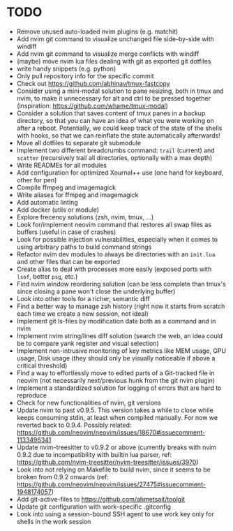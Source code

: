 # TODO

- Remove unused auto-loaded nvim plugins (e.g. matchit)
- Add nvim git command to visualize unchanged file side-by-side with windiff
- Add nvim git command to visualize merge conflicts with windiff
- (maybe) move nvim lua files dealing with git as exported git dotfiles
- write handy snippets (e.g. python)
- Only pull repository info for the specific commit
- Check out https://github.com/abhinav/tmux-fastcopy
- Consider using a mini-modal solution to pane resizing, both in tmux and nvim, to make it unnecessary for alt and ctrl to be pressed together (inspiration: https://github.com/whame/tmux-modal)
- Consider a solution that saves content of tmux panes in a backup directory, so that you can have an idea of what you were working on after a reboot. Potentially, we could keep track of the state of the shells with hooks, so that we can reinflate the state automatically afterwards!
- Move all dotfiles to separate git submodule
- Implement two different breadcrumbs command: `trail` (current) and `scatter` (recursively trail all directories, optionally with a max depth)
- Write READMEs for all modules
- Add configuration for optimized Xournal++ use (one hand for keyboard, other for pen)
- Compile ffmpeg and imagemagick
- Write aliases for ffmpeg and imagemagick
- Add automatic linting
- Add docker (utils or module)
- Explore frecency solutions (zsh, nvim, tmux, ...)
- Look for/implement neovim command that restores all swap files as buffers (useful in case of crashes)
- Look for possible injection vulnerabilities, especially when it comes to using arbitrary paths to build command strings
- Refactor nvim dev modules to always be directories with an `init.lua` and other files that can be exported
- Create alias to deal with processes more easily (exposed ports with `lsof`, better `psg`, etc.)
- Find nvim window reordering solution (can be less complete than tmux's since closing a pane won't close the underlying buffer)
- Look into other tools for a richer, semantic diff
- Find a better way to manage zsh history (right now it starts from scratch each time we create a new session, not ideal)
- Implement git ls-files by modification date both as a command and in nvim
- Implement nvim string/lines diff solution (search the web, an idea could be to compare yank register and visual selection)
- Implement non-intrusive monitoring of key metrics like MEM usage, GPU usage, Disk usage (they should only be visually noticeable if above a critical threshold)
- Find a way to effortlessly move to edited parts of a Git-tracked file in neovim (not necessarily next/previous hunk from the git nvim plugin)
- Implement a standardized solution for logging of errors that are hard to reproduce
- Check for new functionalities of nvim, git versions
- Update nvim to past v0.9.5. This version takes a while to close while keeps consuming stdin, at least when compiled manually. For now we reverted back to 0.9.4. Possibly related: https://github.com/neovim/neovim/issues/18670#issuecomment-1133496341
- Update nvim-treesitter to v0.9.2 or above (currently breaks with nvim 0.9.2 due to incompatibility with builtin lua parser, ref: https://github.com/nvim-treesitter/nvim-treesitter/issues/3970)
- Look into not relying on Makefile to build nvim, since it seems to be broken from 0.9.2 onwards (ref: https://github.com/neovim/neovim/issues/27475#issuecomment-1948174057)
- Add git-active-files to https://github.com/ahmetsait/toolgit
- Update git configuration with work-specific .gitconfig
- Look into using a session-bound SSH agent to use work key only for shells in the work session
